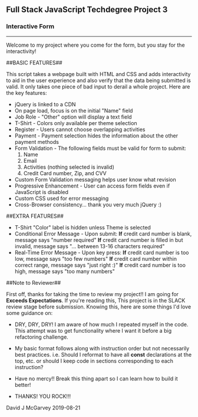 Full Stack JavaScript Techdegree Project 3
-----------------------------------------
###          Interactive Form          ###
-----------------------------------------

Welcome to my project where you come for the form, but you stay for the interactivity!

##BASIC FEATURES##

This script takes a webpage built with HTML and CSS and adds interactivity to aid in the user experience and also verify that the data being submitted is valid. It only takes one piece of bad input to derail a whole project. Here are the key features:

- jQuery is linked to a CDN
- On page load, focus is on the initial "Name" field
- Job Role - "Other" option will display a text field
- T-Shirt - Colors only available per theme selection
- Register - Users cannot choose overlapping activities
- Payment - Payment selection hides the information about the other payment methods
- Form Validation - The following fields must be valid for form to submit:
  1. Name
  2. Email
  3. Activities (nothing selected is invalid)
  4. Credit Card number, Zip, and CVV
- Custom Form Validation messaging helps user know what revision
- Progressive Enhancement - User  can access form fields even if JavaScript is disabled
- Custom CSS used for error messaging
- Cross-Browser consistency... thank you very much jQuery :)

##EXTRA FEATURES##

- T-Shirt "Color" label is hidden unless Theme is selected
- Conditional Error Message - Upon submit:
    **If** credit card number is blank, message says "number required"
    **If** credit card number is filled in but invalid, message says "... between 13-16 characters required"
- Real-Time Error Message - Upon key press:
    **If** credit card number is too low, message says "too few numbers"
    **If** credit card number within correct range, message says "just right :)"
    **If** credit card number is too high, message says "too many numbers"


##Note to Reviewer##

First off, thanks for taking the time to review my project!! I am going for **Exceeds Expectations**. If you're reading this, This project is in the SLACK review stage before submission. Knowing this, here are some things I'd love some guidance on:

- DRY, DRY, DRY! I am aware of how much I repeated myself in the code. This attempt was to get functionality where I want it before a big refactoring challenge.

- My basic format follows along with instruction order but not necessarily best practices. i.e. Should I reformat to have all **const** declarations at the top, etc. or should I keep code in sections corresponding to each instruction?

- Have no mercy!! Break this thing apart so I can learn how to build it better!

- THANKS! YOU ROCK!!!


David J McGarvey 2019-08-21
